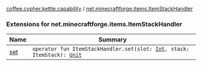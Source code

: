 [coffee.cypher.kettle.capability](../index.md) / [net.minecraftforge.items.ItemStackHandler](./index.md)

### Extensions for net.minecraftforge.items.ItemStackHandler

| Name | Summary |
|---|---|
| [set](set.md) | `operator fun ItemStackHandler.set(slot: `[`Int`](https://kotlinlang.org/api/latest/jvm/stdlib/kotlin/-int/index.html)`, stack: ItemStack): `[`Unit`](https://kotlinlang.org/api/latest/jvm/stdlib/kotlin/-unit/index.html) |
